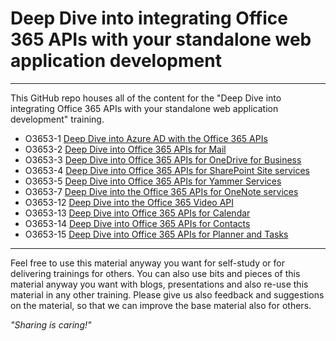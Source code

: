 # Deep Dive into integrating Office 365 APIs with your standalone web application development #

----------

This GitHub repo houses all of the content for the "Deep Dive into integrating Office 365 APIs with your standalone web application development" training.

- O3653-1 [Deep Dive into Azure AD with the Office 365 APIs](O3653-1%20Deep%20Dive%20into%20Azure%20AD%20with%20the%20Office%20365%20APIs)
- O3653-2 [Deep Dive into Office 365 APIs for Mail](O3653-2%20Deep%20Dive%20into%20Office%20365%20APIs%20for%20Calendar%2C%20Mail%2C%20and%20Contacts)
- O3653-3 [Deep Dive into Office 365 APIs for OneDrive for Business](O3653-3%20Deep%20Dive%20into%20Office%20365%20APIs%20for%20OneDrive%20for%20Business)
- O3653-4 [Deep Dive into Office 365 APIs for SharePoint Site services](O3653-4%20Deep%20Dive%20into%20Office%20365%20APIs%20for%20SharePoint%20Site%20services)
- O3653-5 [Deep Dive into Office 365 APIs for Yammer Services](O3653-5%20Deep%20Dive%20into%20Office%20365%20APIs%20for%20Yammer%20Services)
- O3653-7 [Deep Dive into the Office 365 APIs for OneNote services](O3653-7%20Deep%20Dive%20into%20the%20Office%20365%20APIs%20for%20OneNote%20services)
- O3653-12 [Deep Dive into the Office 365 Video API](O3653-12%20Deep%20Dive%20into%20the%20Office%20365%20Video%20API)
- O3653-13 [Deep Dive into Office 365 APIs for Calendar](O3653-13%20Deep%20Dive%20into%20Office%20365%20APIs%20for%20Calendar)
- O3653-14 [Deep Dive into Office 365 APIs for Contacts](O3653-14%20Deep%20Dive%20into%20Office%20365%20APIs%20for%20Contacts)
- O3653-15 [Deep Dive into Office 365 APIs for Planner and Tasks](O3653-15%20Microsoft%20Graph%20for%20Planner%20and%20Tasks)

----------

Feel free to use this material anyway you want for self-study or for delivering trainings for others. You can also use bits and pieces of this material anyway you want with blogs, presentations and also re-use this material in any other training. Please give us also feedback and suggestions on the material, so that we can improve the base material also for others. 

*"Sharing is caring!"*
